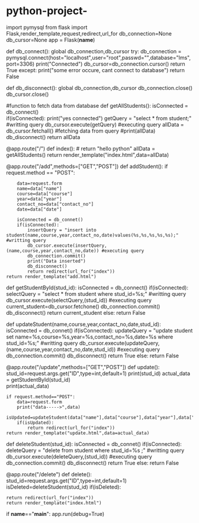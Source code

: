 # python-project-
import pymysql
from flask import Flask,render_template,request,redirect,url_for
db_connection=None
db_cursor=None
app = Flask(__name__)



def db_connect():
    global db_connection,db_cursor
    try:
            db_connection = pymysql.connect(host="localhost",user="root",passwd="",database="lms",port=3306)
            print("Connected")
            db_cursor=db_connection.cursor()
            return True
    except:
        print("some error occure, cant connect to database")
        return False

def db_disconnect():
    global db_connection,db_cursor
    db_connection.close()
    db_cursor.close()

#function to fetch data from database
def getAllStudents():
    isConnected = db_connect()  
    if(isConnected):
        print("yes connected")
        getQuery = "select * from student;"  #writting query
        db_cursor.execute(getQuery)           #executing query
        allData = db_cursor.fetchall()        #fetching data from query
        #print(allData)
        db_disconnect()
        return allData

@app.route("/")
def index():
    # return "hello python"
    allData = getAllStudents()
    return render_template("index.html",data=allData)    

@app.route("/add",methods=["GET","POST"])
def addStudent():
    if request.method == "POST":

        data=request.form
        name=data["name"]
        course=data["course"]
        year=data["year"]
        contact_no=data["contact_no"]
        date=data["date"]
        
        isConnected = db_connet()
        if(isConnected):
            insertQuery = "insert into student(name,course,year,contact_no,date)values(%s,%s,%s,%s,%s);"  #writting query
            db_cursor.execute(insertQuery,(name,course,year,contact_no,date)) #executing query
            db_connection.commit()
            print("Data inserted")
            db_disconnect()
            return redirect(url_for("index"))
    return render_template("add.html")

def getStudentById(stud_id):
    isConnected = db_connect()
    if(isConnected):
        selectQuery = "select * from student where stud_id=%s;"  #writting query
        db_cursor.execute(selectQuery,(stud_id)) #executing query
        current_student=db_cursor.fetchone()
        db_connection.commit()
        db_disconnect()
        return current_student
    else:
        return False

def updateStudent(name,course,year,contact_no,date,stud_id):
    isConnected = db_connet()
    if(isConnected):
        updateQuery = "update student set name=%s,course=%s,year=%s,contact_no=%s,date=%s where stud_id=%s;"  #writting query
        db_cursor.execute(updateQuery,(name,course,year,contact_no,date,stud_id)) #executing query
        db_connection.commit()
        db_disconnect()
        return True
    else:
        return False
    
@app.route("/update",methods=["GET","POST"])
def update():
    stud_id=request.args.get("ID",type=int,default=1)
    print(stud_id)
    actual_data = getStudentById(stud_id)   
    print(actual_data)
    
    if request.method=="POST":
        data=request.form
        print("data----->",data)
        isUpdated=updateStudent(data["name"],data["course"],data["year"],data["contact_no"],data["date"],stud_id) 
        if(isUpdated): 
            return redirect(url_for("index")) 
    return render_template("update.html",data=actual_data)

def deleteStudent(stud_id):
    isConnected = db_connet()
    if(isConnected):
        deleteQuery = "delete from student where stud_id=%s ;"  #writting query
        db_cursor.execute(deleteQuery,(stud_id)) #executing query
        db_connection.commit()
        db_disconnect()
        return True
    else:
        return False

@app.route("/delete")
def delete():
   stud_id=request.args.get("ID",type=int,default=1)
   isDeleted=deleteStudent(stud_id) 
   if(isDeleted): 

    return redirect(url_for("index")) 
    return render_template("index.html")


if __name__=="__main__":
    app.run(debug=True)
